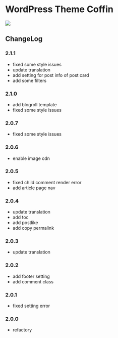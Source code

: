 # WordPress Theme Coffin

![](https://static.fatesinger.com/2025/02/f4lsfdiszbcrd42v.png)

## ChangeLog

### 2.1.1

- fixed some style issues
- update translation
- add setting for post info of post card
- add some filters

### 2.1.0

- add blogroll template
- fixed some style issues

### 2.0.7

- fixed some style issues

### 2.0.6

- enable image cdn

### 2.0.5

- fixed child comment render error
- add article page nav

### 2.0.4

- update translation
- add toc
- add postlike
- add copy permalink

### 2.0.3

- update translation

### 2.0.2

- add footer setting
- add comment class

### 2.0.1

- fixed setting error

### 2.0.0

- refactory
